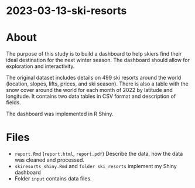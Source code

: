 # 2023-03-13-ski-resorts

# About

The purpose of this study is to build a dashboard to help skiers find their ideal destination for the next winter season. The dashboard should allow for exploration and interactivity.


The original dataset includes details on 499 ski resorts around the world (location, slopes, lifts, prices, and ski season). There is also a table with the snow cover around the world for each month of 2022 by latitude and longitude. It contains two data tables in CSV format and description of fields.

The dashboard was implemented in R Shiny.

# Files

- `report.Rmd` (`report.html`, `report.pdf`) Describe the data, how the data was cleaned and processed.
- `skiresorts_shiny.Rmd` and `folder ski_resorts` implement my Shiny dashboard
- Folder `input` contains data files.